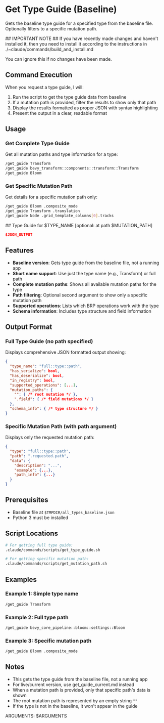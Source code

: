 # Get Type Guide (Baseline)

Gets the baseline type guide for a specified type from the baseline file. Optionally filters to a specific mutation path.

<InstallWarning>
## IMPORTANT NOTE ##
If you have recently made changes and haven't installed it, then you need to install it according to the instructions in ./~claude/commands/build_and_install.md

You can ignore this if no changes have been made.
</InstallWarning>

## Command Execution

When you request a type guide, I will:

1. Run the script to get the type guide data from baseline
2. If a mutation path is provided, filter the results to show only that path
3. Display the results formatted as proper JSON with syntax highlighting
4. Present the output in a clear, readable format

## Usage

### Get Complete Type Guide
Get all mutation paths and type information for a type:

```bash
/get_guide Transform
/get_guide bevy_transform::components::transform::Transform
/get_guide Bloom
```

### Get Specific Mutation Path
Get details for a specific mutation path only:

```bash
/get_guide Bloom .composite_mode
/get_guide Transform .translation
/get_guide Node .grid_template_columns[0].tracks
```

<UserOutput>
## Type Guide for $TYPE_NAME [optional: at path $MUTATION_PATH]

```json
$JSON_OUTPUT
```
</UserOutput>

## Features

- **Baseline version**: Gets type guide from the baseline file, not a running app
- **Short name support**: Use just the type name (e.g., Transform) or full path
- **Complete mutation paths**: Shows all available mutation paths for the type
- **Path filtering**: Optional second argument to show only a specific mutation path
- **Supported operations**: Lists which BRP operations work with the type
- **Schema information**: Includes type structure and field information

## Output Format

### Full Type Guide (no path specified)
Displays comprehensive JSON formatted output showing:

```json
{
  "type_name": "full::type::path",
  "has_serialize": bool,
  "has_deserialize": bool,
  "in_registry": bool,
  "supported_operations": [...],
  "mutation_paths": {
    "": { /* root mutation */ },
    ".field": { /* field mutations */ }
  },
  "schema_info": { /* type structure */ }
}
```

### Specific Mutation Path (with path argument)
Displays only the requested mutation path:

```json
{
  "type": "full::type::path",
  "path": ".requested.path",
  "data": {
    "description": "...",
    "example": {...},
    "path_info": {...}
  }
}
```

## Prerequisites

- Baseline file at `$TMPDIR/all_types_baseline.json`
- Python 3 must be installed

## Script Locations

```bash
# For getting full type guide:
.claude/commands/scripts/get_type_guide.sh

# For getting specific mutation path:
.claude/commands/scripts/get_mutation_path.sh
```

## Examples

### Example 1: Simple type name
```bash
/get_guide Transform
```

### Example 2: Full type path
```bash
/get_guide bevy_core_pipeline::bloom::settings::Bloom
```

### Example 3: Specific mutation path
```bash
/get_guide Bloom .composite_mode
```

## Notes

- This gets the type guide from the baseline file, not a running app
- For live/current version, use get_guide_current.md instead
- When a mutation path is provided, only that specific path's data is shown
- The root mutation path is represented by an empty string `""`
- If the type is not in the baseline, it won't appear in the guide

ARGUMENTS: $ARGUMENTS
